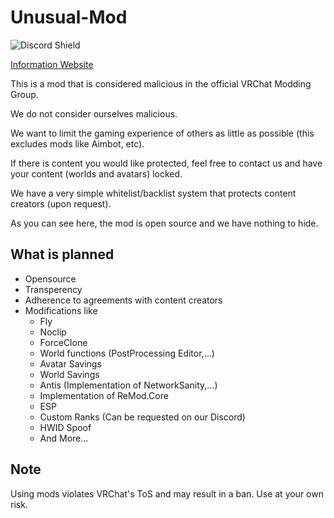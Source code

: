 # Unusual-Mod

![Discord Shield](https://discordapp.com/api/guilds/967152468318363689/widget.png?style=shield)

[Information Website](https://forum.not90hz.repl.co/unusualmodinfo.html)

This is a mod that is considered malicious in the official VRChat Modding Group.

We do not consider ourselves malicious. 

We want to limit the gaming experience of others as little as possible (this excludes mods like Aimbot, etc).

If there is content you would like protected, feel free to contact us and have your content (worlds and avatars) locked.

We have a very simple whitelist/backlist system that protects content creators (upon request).

As you can see here, the mod is open source and we have nothing to hide.

## What is planned

- Opensource
- Transperency
- Adherence to agreements with content creators
- Modifications like
  - Fly
  - Noclip
  - ForceClone
  - World functions (PostProcessing Editor,...)
  - Avatar Savings
  - World Savings
  - Antis (Implementation of NetworkSanity,...)
  - Implementation of ReMod.Core
  - ESP
  - Custom Ranks (Can be requested on our Discord)
  - HWID Spoof
  - And More...

## Note
Using mods violates VRChat's ToS and may result in a ban. Use at your own risk.

